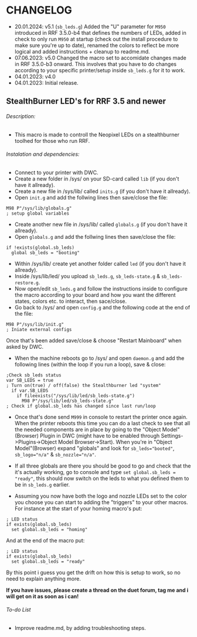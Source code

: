 # CHANGELOG
- 20.01.2024: v5.1 (`sb_leds.g`) Added the "U" parameter for `M950` introduced in RRF 3.5.0-b4 that defines the numbers of LEDs, added in check to only run `M950`   at startup (check out the 
install procedure to make sure you're up to date), renamed the colors to reflect be more logical and added instructions + cleanup to readme.md.
- 07.06.2023: v5.0 Changed the macro set to accomidate changes made in RRF 3.5.0-b3 onward. This involves that you have to do changes according to your specific printer/setup inside `sb_leds.g` for it to work.
- 04.01.2023: v4.0 
- 04.01.2023: Initial release.

## StealthBurner LED's for RRF 3.5 and newer

###### Description:
- This macro is made to controll the Neopixel LEDs on a stealthburner toolhed for those who run RRF.

###### Instalation and dependencies:
- Connect to your printer with DWC.
- Create a new folder in /sys/ on your SD-card called `lib` (if you don't have it allready).
- Create a new file in /sys/lib/ called `inits.g` (if you don't have it allready).
- Open `init.g` and add the follwing lines then save/close the file:
```
M98 P"/sys/lib/globals.g"                                                      ; setup global variables
```
- Create another new file in /sys/lib/ called `globals.g` (if you don't have it allready).
- Open `globals.g` and add the follwing lines then save/close the file:
```
if !exists(global.sb_leds)
  global sb_leds = "booting"
```
- Within /sys/lib/ create yet another folder called `led` (if you don't have it allready).
- Inside /sys/lib/led/ you upload `sb_leds.g`, `sb_leds-state.g` & `sb_leds-restore.g`.
- Now open/edit `sb_leds.g` and follow the instructions inside to configure the macro according to your board and how you want the different states, colors etc. to interact, then sace/close.
- Go back to /sys/ and open `config.g` and the following code at the end of the file:
```
M98 P"/sys/lib/init.g"                                                         ; Iniate external configs
```
Once that's been added save/close & choose "Restart Mainboard" when asked by DWC.
- When the machine reboots go to /sys/ and open `daemon.g` and add the following lines (within the loop if you run a loop), save & close:
```
;Check sb_leds status
var SB_LEDS = true                                                             ; Turn on(true) / off(false) the Stealthburner led "system"
  if var.SB_LEDS
    if fileexists("/sys/lib/led/sb_leds-state.g")
      M98 P"/sys/lib/led/sb_leds-state.g"                                      ; Check if global.sb_leds has changed since last run/loop
```
- Once that's done send `M999` in console to restart the printer once again.
When the printer reboots this time you can do a last check to see that all the needed components are in place by going to the "Object Model"(Browser) Plugin in DWC (might have to be enabled through
Settings->Plugins->Object Model Browser->Start). When you're in "Object Model"(Browser) expand "globals" and look for `sb_leds="booted"`, `sb_logo="n/a"` & `sb_nozzle="n/a"`. 

- If all three globals are there you should be good to go and check that the it's actually working, go to console and type `set global.sb_leds = "ready"`, this should now switch on the leds to what you defined them to be in `sb_leds.g` earlier.

- Assuming you now have both the logo and nozzle LEDs set to the color you choose you can start to adding the "triggers" to your other macros. For instance at the start of your homing macro's put:
```
; LED status
if exists(global.sb_leds)
  set global.sb_leds = "homing"
```
And at the end of the macro put:
```
; LED status
if exists(global.sb_leds)
  set global.sb_leds = "ready"
```
By this point i guess you get the drift on how this is setup to work, so no need to explain anything more.

**If you have issues, please create a thread on the duet forum, tag me and i will get on it as soon as i can!**

###### To-do List
- Improve readme.md, by adding troubleshooting steps.